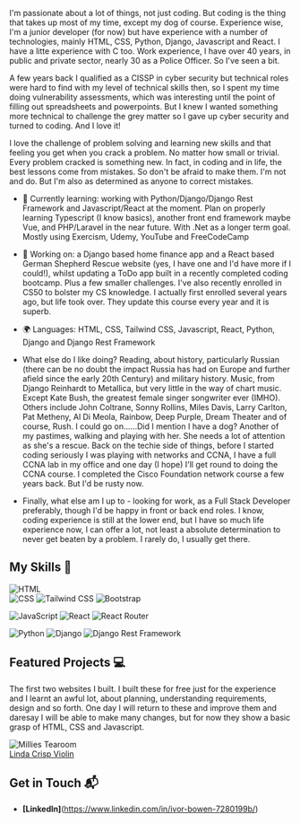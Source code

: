 
I'm passionate about a lot of things, not just coding. But coding is the thing that takes up most of my time, except my dog of course.
Experience wise, I'm a junior developer (for now) but have experience with a number of technologies, mainly HTML, CSS, Python, Django, Javascript and React. I have a litte experience with C too. Work experience, I have over 40 years, in public and private sector, nearly 30 as a Police Officer. So I've seen a bit.

A few years back I qualified as a CISSP in cyber security but technical roles were hard to find with my level of technical skills then, so
I spent my time doing vulnerability assessments, which was interesting until the point of filling out spreadsheets and powerpoints. But I knew I wanted something more technical to challenge the grey matter so I gave up cyber security and turned to coding. And I love it!

I love the challenge of problem solving and learning new skills and that feeling you get when you crack a problem. No matter how small or trivial. Every problem cracked is something new. In fact, in coding and in life, the best lessons come from mistakes. So don't be afraid to make them. I'm not and do. But I'm also as determined as anyone to correct mistakes. 

- 🌱 Currently learning: working with Python/Django/Django Rest Framework and Javascript/React at the moment. Plan on properly learning Typescript (I know basics), another front end framework maybe Vue, and PHP/Laravel in the near future. With .Net as a longer term goal. Mostly using Exercism, Udemy, YouTube and FreeCodeCamp
- 🔭 Working on: a Django based home finance app and a React based German Shepherd Rescue website (yes, I have one and I'd have more if I could!), whilst updating a ToDo app built in a recently completed coding bootcamp. Plus a few smaller challenges. I've also recently enrolled in CS50 to bolster my CS knowledge. I actually first enrolled several years ago, but life took over. They update this course every year and it is superb.
- 🌍 Languages: HTML, CSS, Tailwind CSS, Javascript, React, Python, Django and Django Rest Framework
- What else do I like doing? Reading, about history, particularly Russian (there can be no doubt the impact Russia has had on Europe and further afield since the early 20th Century) and military history. Music, from Django Reinhardt to Metallica, but very little in the way of chart music. Except Kate Bush, the greatest female singer songwriter ever (IMHO). Others include John Coltrane, Sonny Rollins, Miles Davis, Larry Carlton, Pat Metheny, Al Di Meola, Rainbow, Deep Purple, Dream Theater and of course, Rush. I could go on......Did I mention I have a dog? Another of my pastimes, walking and playing with her. She needs a lot of attention as she's a rescue. Back on the techie side of things, before I started coding seriously I was playing with networks and CCNA, I have a full CCNA lab in my office and one day (I hope) I'll get round to doing the CCNA course. I completed the Cisco Foundation network course a few years back. But I'd be rusty now. 

- Finally, what else am I up to - looking for work, as a Full Stack Developer preferably, though I'd be happy in front or back end roles. I know, coding experience is still at the lower end, but I have so much life experience now, I can offer a lot, not least a absolute determination to never get beaten by a problem. I rarely do, I usually get there.

## My Skills 🧠

![HTML](https://img.shields.io/badge/HTML5-E34F26?style=for-the-badge&logo=html5&logoColor=white)  
![CSS](https://img.shields.io/badge/-CSS-1572B6?style=flat-square&logo=css3&logoColor=white) ![Tailwind CSS](https://img.shields.io/badge/Tailwind_CSS-38B2AC?style=for-the-badge&logo=tailwind-css&logoColor=white) ![Bootstrap](https://img.shields.io/badge/Bootstrap-563D7C?style=for-the-badge&logo=bootstrap&logoColor=white)  

![JavaScript](https://img.shields.io/badge/JavaScript-323330?style=for-the-badge&logo=javascript&logoColor=F7DF1E) ![React](https://img.shields.io/badge/-React-61DAFB?style=flat-square&logo=react&logoColor=black) ![React Router](https://img.shields.io/badge/React_Router-CA4245?style=for-the-badge&logo=react-router&logoColor=white)  

![Python](https://img.shields.io/badge/Python-FFD43B?style=for-the-badge&logo=python&logoColor=blue) ![Django](https://img.shields.io/badge/Django-092E20?style=for-the-badge&logo=django&logoColor=green) ![Django Rest Framework](https://img.shields.io/badge/django%20rest-ff1709?style=for-the-badge&logo=django&logoColor=white)


## Featured Projects 💻

The first two websites I built. I built these for free just for the experience and I learnt an awful lot, about planning, understanding requirements, design and so forth. One day I will return to these and improve them and daresay I will be able to make many changes, but for now they show a basic grasp of HTML, CSS and Javascript.

![Millies Tearoom](https://www.milliestearoom.co.uk/)  
[Linda Crisp Violin](https://lindacrispviolin.co.uk/)


## Get in Touch 📬

- **[LinkedIn]**(https://www.linkedin.com/in/ivor-bowen-7280199b/)

